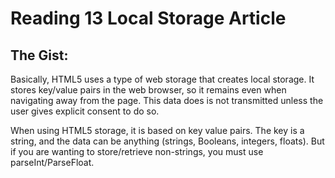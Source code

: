 # Reading 13 Local Storage Article

## The Gist:
Basically, HTML5 uses a type of web storage that creates local storage. It stores key/value pairs in the web browser, so it remains even when navigating away from the page. This data does is not transmitted unless the user gives explicit consent to do so.

When using HTML5 storage, it is based on key value pairs. The key is a string, and the data can be anything (strings, Booleans, integers, floats). But if you are wanting to store/retrieve non-strings, you must use parseInt/ParseFloat.